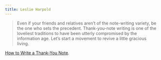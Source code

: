 ```yaml
---
title: Leslie Harpold
---
```


> Even if your friends and relatives aren’t of the note-writing
variety, be the one who sets the precedent. Thank-you-note writing
is one of the loveliest traditions to have been utterly compromised
by the information age. Let’s start a movement to revive a little
gracious living.

[How to Write a Thank-You Note].

[How to Write a Thank-You Note]:https://themorningnews.org/article/how-to-write-a-thank-you-note
